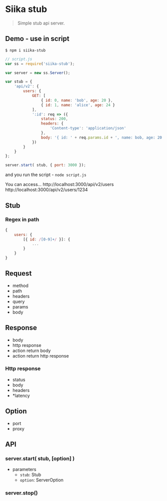 Siika stub
====

> Simple stub api server.

Demo - use in script
----

```
$ npm i siika-stub
```

```js
// script.js
var ss = require('siika-stub');

var server = new ss.Server();

var stub = {
    'api/v2': {
        users: {
            GET: [
                { id: 0, name: 'bob', age: 20 },
                { id: 1, name: 'alice', age: 24 }
            ],
            ':id': req => ({
                status: 200,
                headers: {
                    'Content-type': 'application/json'
                },
                body: '{ id: ' + req.params.id + ', name: bob, age: 20 }'
            })
        }
    }
};

server.start( stub, { port: 3000 });
```

and you run the script - `node script.js`

You can access...
http://localhost:3000/api/v2/users
http://localhost:3000/api/v2/users/1234

Stub
----

### Regex in path
```js
{
    users: {
        [{ id: /[0-9]+/ }]: {
            ...
        }
    }
}
```

Request
----

- method
- path
- headers
- query
- params
- body

Response
----

- body
- http response
- action return body
- action return http response

### Http response

- status
- body
- headers
- *latency

Option
----

- port
- proxy

API
----

### server.start( stub, [option] )

- parameters
  - `stub`: Stub
  - `option`: ServerOption

### server.stop()
